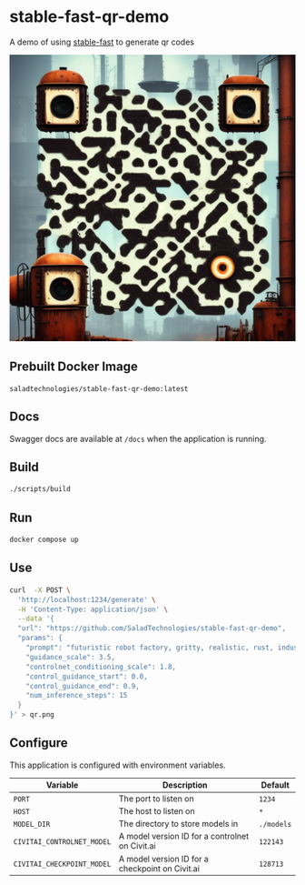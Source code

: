 # stable-fast-qr-demo
A demo of using [stable-fast](https://github.com/chengzeyi/stable-fast) to generate qr codes

![](./qr.png)

## Prebuilt Docker Image

```
saladtechnologies/stable-fast-qr-demo:latest
```

## Docs

Swagger docs are available at `/docs` when the application is running.

## Build

```bash
./scripts/build
```

## Run

```bash
docker compose up
```

## Use

```bash
curl  -X POST \
  'http://localhost:1234/generate' \
  -H 'Content-Type: application/json' \
  --data '{
  "url": "https://github.com/SaladTechnologies/stable-fast-qr-demo",
  "params": {
    "prompt": "futuristic robot factory, gritty, realistic, rust, industrial",
    "guidance_scale": 3.5,
    "controlnet_conditioning_scale": 1.8,
    "control_guidance_start": 0.0,
    "control_guidance_end": 0.9,
    "num_inference_steps": 15
  }
}' > qr.png
```

## Configure

This application is configured with environment variables.

| Variable | Description | Default |
| --- | --- | --- |
| `PORT` | The port to listen on | `1234` |
| `HOST` | The host to listen on | `*` |
| `MODEL_DIR` | The directory to store models in | `./models` |
| `CIVITAI_CONTROLNET_MODEL` | A model version ID for a controlnet on Civit.ai | `122143` |
| `CIVITAI_CHECKPOINT_MODEL` | A model version ID for a checkpoint on Civit.ai | `128713` |